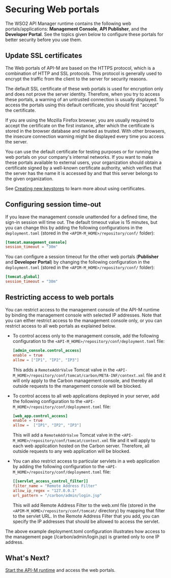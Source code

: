 # Securing Web portals

The WSO2 API Manager runtime contains the following web portals/applications: **Management Console**, **API Publisher**, and the **Developer Portal**. See the topics given below to configure these portals for better security before you use them.

## Update SSL certificates

The Web portals of API-M are based on the HTTPS protocol, which is a combination of HTTP and SSL protocols. This protocol is generally used to encrypt the traffic from the client to the server for security reasons. 

The default SSL certificate of these web portals is used for encryption only and does not prove the server identity. Therefore, when you try to access these portals, a warning of an untrusted connection is usually displayed. To access the portals using this default certificate, you should first "accept" the certificate. 

If you are using the Mozilla Firefox browser, you are usually required to accept the certificate on the first instance, after which the certificate is stored in the browser database and marked as trusted. With other browsers, the insecure connection warning might be displayed every time you access the server.
    
You can use the default certificate for testing purposes or for running the web portals on your company's internal networks. If you want to make these portals available to external users, your organization should obtain a certificate signed by a well-known certificate authority, which verifies that the server has the name it is accessed by and that this server belongs to the given organization. 

See [Creating new keystores]({{base_path}}/install-and-setup/setup/security/configuring-keystores/keystore-basics/creating-new-keystores) to learn more about using certificates.

## Configuring session time-out

If you leave the management console unattended for a defined time, the sign-in session will time out. The default timeout value is 15 minutes, but you can change this by adding the following configurations in the `deployment.toml` (stored in the `<APIM-M_HOME>/repository/conf/` folder):

```toml
[tomcat.management_console]
session_timeout = "30m"
```

You can configure a session timeout for the other web portals (**Publisher** and **Developer Portal**) by changing the following configuration in the `deployment.toml` (stored in the `<APIM-M_HOME>/repository/conf/` folder):

```toml
[tomcat.global]
session_timeout = "30m"
```

## Restricting access to web portals

You can restrict access to the management console of the API-M runtime by binding the management console with selected IP addresses. Note that you can either restrict access to the management console only, or you can restrict access to all web portals as explained below.

-   To control access only to the management console, add the following configuration to the `<API-M_HOME>/repository/conf/deployment.toml` file:

    ```toml
    [admin_console.control_access]
    enable = true
    allow = ["IP1", "IP2", "IP3"]
    ```

    This adds a `RemoteAddrValve` Tomcat valve in the `<API-M_HOME>/repository/conf/tomcat/carbon/META-INF/context.xml` file and it will only apply to the Carbon management console, and thereby all outside requests to the management console will be blocked.

-   To control access to all web applications deployed in your server, add the following configuration to the `<API-M_HOME>/repository/conf/deployment.toml` file:

    ```toml
    [web_app.control_access]
    enable = true
    allow =  ["IP1", "IP2", "IP3"]
    ```

    This will add a `RemoteAddrValve` Tomcat valve in the `<API-M_HOME>/repository/conf/tomcat/context.xml` file and it will apply to each web application hosted on the Carbon server. Therefore, all outside requests to any web application will be blocked.

-   You can also restrict access to particular servlets in a web application by adding the following configuration to the `<API-M_HOME>/repository/conf/deployment.toml` file:

    ```toml
    [[servlet_access_control_filter]]
    filter_name = "Remote Address Filter"
    allow_ip_regex = "127.0.0.1"
    url_pattern = "/carbon/admin/login.jsp"
    ```

    This will add Remote Address Filter to the web.xml file (stored in the `<APIM-M_HOME>/repository/conf/tomcat/` directory) by mapping that filter to the servlet URL. In the Remote Address Filter that you add, you can specify the IP addresses that should be allowed to access the servlet.

The above example deployment.toml configuration illustrates how access to the management page (/carbon/admin/login.jsp) is granted only to one IP address.

## What's Next?

[Start the API-M runtime]({{base_path}}/install-and-setup/install/installing-the-product/running-the-api-m) and access the web portals.
